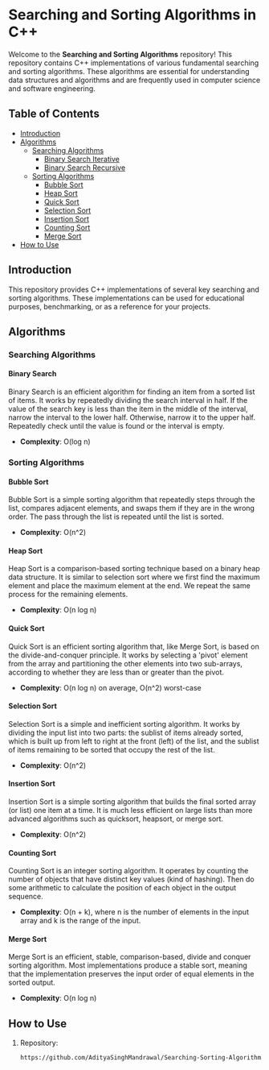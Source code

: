 # Searching and Sorting Algorithms in C++

Welcome to the **Searching and Sorting Algorithms** repository! This repository contains C++ implementations of various fundamental searching and sorting algorithms. These algorithms are essential for understanding data structures and algorithms and are frequently used in computer science and software engineering.

## Table of Contents

- [Introduction](#introduction)
- [Algorithms](#algorithms)
  - [Searching Algorithms](#searching-algorithms)
    - [Binary Search Iterative](#binary-search)
    - [Binary Search Recursive](#binary-search)
  - [Sorting Algorithms](#sorting-algorithms)
    - [Bubble Sort](#bubble-sort)
    - [Heap Sort](#heap-sort)
    - [Quick Sort](#quick-sort)
    - [Selection Sort](#selection-sort)
    - [Insertion Sort](#insertion-sort)
    - [Counting Sort](#counting-sort)
    - [Merge Sort](#merge-sort)
- [How to Use](#how-to-use)

## Introduction

This repository provides C++ implementations of several key searching and sorting algorithms. These implementations can be used for educational purposes, benchmarking, or as a reference for your projects.

## Algorithms

### Searching Algorithms

#### Binary Search
Binary Search is an efficient algorithm for finding an item from a sorted list of items. It works by repeatedly dividing the search interval in half. If the value of the search key is less than the item in the middle of the interval, narrow the interval to the lower half. Otherwise, narrow it to the upper half. Repeatedly check until the value is found or the interval is empty.

- **Complexity**: O(log n)

### Sorting Algorithms

#### Bubble Sort
Bubble Sort is a simple sorting algorithm that repeatedly steps through the list, compares adjacent elements, and swaps them if they are in the wrong order. The pass through the list is repeated until the list is sorted.

- **Complexity**: O(n^2)

#### Heap Sort
Heap Sort is a comparison-based sorting technique based on a binary heap data structure. It is similar to selection sort where we first find the maximum element and place the maximum element at the end. We repeat the same process for the remaining elements.

- **Complexity**: O(n log n)

#### Quick Sort
Quick Sort is an efficient sorting algorithm that, like Merge Sort, is based on the divide-and-conquer principle. It works by selecting a 'pivot' element from the array and partitioning the other elements into two sub-arrays, according to whether they are less than or greater than the pivot.

- **Complexity**: O(n log n) on average, O(n^2) worst-case

#### Selection Sort
Selection Sort is a simple and inefficient sorting algorithm. It works by dividing the input list into two parts: the sublist of items already sorted, which is built up from left to right at the front (left) of the list, and the sublist of items remaining to be sorted that occupy the rest of the list.

- **Complexity**: O(n^2)

#### Insertion Sort
Insertion Sort is a simple sorting algorithm that builds the final sorted array (or list) one item at a time. It is much less efficient on large lists than more advanced algorithms such as quicksort, heapsort, or merge sort.

- **Complexity**: O(n^2)

#### Counting Sort
Counting Sort is an integer sorting algorithm. It operates by counting the number of objects that have distinct key values (kind of hashing). Then do some arithmetic to calculate the position of each object in the output sequence.

- **Complexity**: O(n + k), where n is the number of elements in the input array and k is the range of the input.

#### Merge Sort
Merge Sort is an efficient, stable, comparison-based, divide and conquer sorting algorithm. Most implementations produce a stable sort, meaning that the implementation preserves the input order of equal elements in the sorted output.

- **Complexity**: O(n log n)

## How to Use

1. Repository:
   ```sh
   https://github.com/AdityaSinghMandrawal/Searching-Sorting-Algorithms.git
